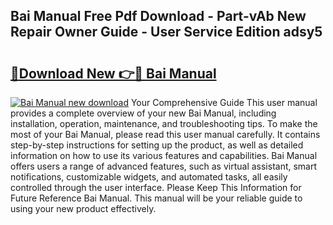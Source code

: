 ## Bai Manual Free Pdf Download - Part-vAb New Repair Owner Guide - User Service Edition adsy5

# <h2><a href="http://bc44116.oget.top/?id=Bai+Manual">🔗Download New 👉🔴 Bai Manual</a></h2>

[![Bai Manual new download](https://i.imgur.com/5g1atiW.png)](http://bc44116.oget.top/?id=Bai+Manual)
Your Comprehensive Guide This user manual provides a complete overview of your new Bai Manual, including installation, operation, maintenance, and troubleshooting tips. To make the most of your Bai Manual, please read this user manual carefully. It contains step-by-step instructions for setting up the product, as well as detailed information on how to use its various features and capabilities. Bai Manual offers users a range of advanced features, such as virtual assistant, smart notifications, customizable widgets, and automated tasks, all easily controlled through the user interface. Please Keep This Information for Future Reference Bai Manual. This manual will be your reliable guide to using your new product effectively.
